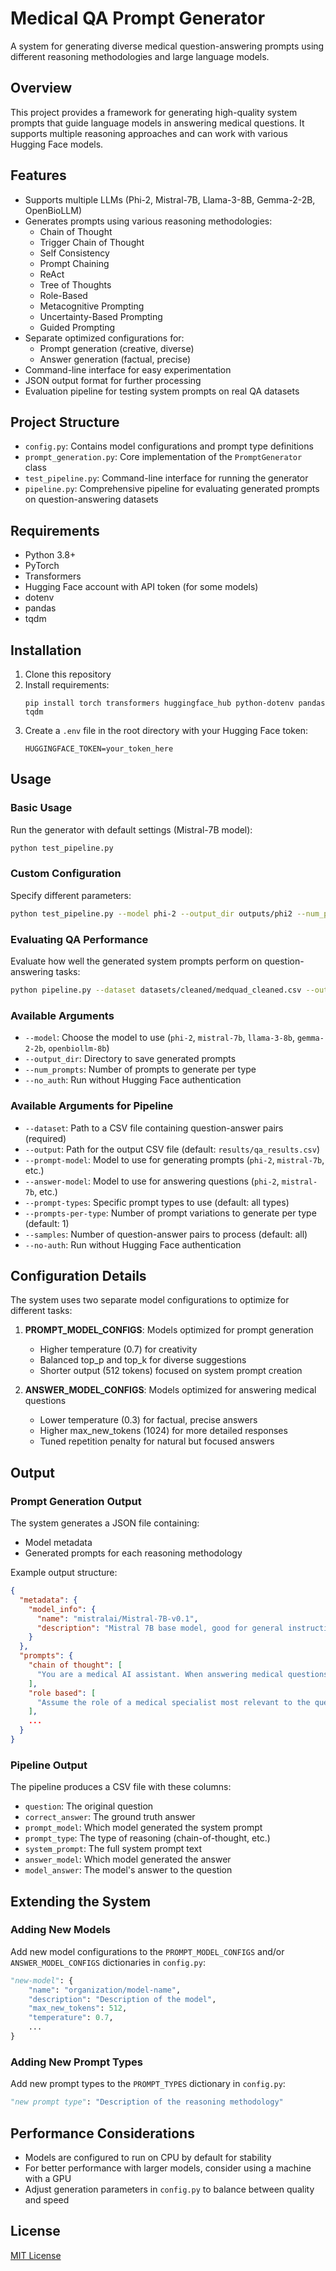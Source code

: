 # Medical QA Prompt Generator

A system for generating diverse medical question-answering prompts using different reasoning methodologies and large language models.

## Overview

This project provides a framework for generating high-quality system prompts that guide language models in answering medical questions. It supports multiple reasoning approaches and can work with various Hugging Face models.

## Features

- Supports multiple LLMs (Phi-2, Mistral-7B, Llama-3-8B, Gemma-2-2B, OpenBioLLM)
- Generates prompts using various reasoning methodologies:
  - Chain of Thought
  - Trigger Chain of Thought
  - Self Consistency
  - Prompt Chaining
  - ReAct
  - Tree of Thoughts
  - Role-Based
  - Metacognitive Prompting
  - Uncertainty-Based Prompting
  - Guided Prompting
- Separate optimized configurations for:
  - Prompt generation (creative, diverse)
  - Answer generation (factual, precise)
- Command-line interface for easy experimentation
- JSON output format for further processing
- Evaluation pipeline for testing system prompts on real QA datasets

## Project Structure

- `config.py`: Contains model configurations and prompt type definitions
- `prompt_generation.py`: Core implementation of the `PromptGenerator` class
- `test_pipeline.py`: Command-line interface for running the generator
- `pipeline.py`: Comprehensive pipeline for evaluating generated prompts on question-answering datasets

## Requirements

- Python 3.8+
- PyTorch
- Transformers
- Hugging Face account with API token (for some models)
- dotenv
- pandas
- tqdm

## Installation

1. Clone this repository
2. Install requirements:
   ```
   pip install torch transformers huggingface_hub python-dotenv pandas tqdm
   ```
3. Create a `.env` file in the root directory with your Hugging Face token:
   ```
   HUGGINGFACE_TOKEN=your_token_here
   ```

## Usage

### Basic Usage

Run the generator with default settings (Mistral-7B model):

```bash
python test_pipeline.py
```

### Custom Configuration

Specify different parameters:

```bash
python test_pipeline.py --model phi-2 --output_dir outputs/phi2 --num_prompts 3
```

### Evaluating QA Performance

Evaluate how well the generated system prompts perform on question-answering tasks:

```bash
python pipeline.py --dataset datasets/cleaned/medquad_cleaned.csv --output results/qa_results.csv --prompt-model phi-2 --answer-model mistral-7b
```

### Available Arguments

- `--model`: Choose the model to use (`phi-2`, `mistral-7b`, `llama-3-8b`, `gemma-2-2b`, `openbiollm-8b`)
- `--output_dir`: Directory to save generated prompts
- `--num_prompts`: Number of prompts to generate per type
- `--no_auth`: Run without Hugging Face authentication

### Available Arguments for Pipeline

- `--dataset`: Path to a CSV file containing question-answer pairs (required)
- `--output`: Path for the output CSV file (default: `results/qa_results.csv`)
- `--prompt-model`: Model to use for generating prompts (`phi-2`, `mistral-7b`, etc.)
- `--answer-model`: Model to use for answering questions (`phi-2`, `mistral-7b`, etc.)
- `--prompt-types`: Specific prompt types to use (default: all types)
- `--prompts-per-type`: Number of prompt variations to generate per type (default: 1)
- `--samples`: Number of question-answer pairs to process (default: all)
- `--no-auth`: Run without Hugging Face authentication

## Configuration Details

The system uses two separate model configurations to optimize for different tasks:

1. **PROMPT_MODEL_CONFIGS**: Models optimized for prompt generation
   - Higher temperature (0.7) for creativity
   - Balanced top_p and top_k for diverse suggestions
   - Shorter output (512 tokens) focused on system prompt creation

2. **ANSWER_MODEL_CONFIGS**: Models optimized for answering medical questions
   - Lower temperature (0.3) for factual, precise answers
   - Higher max_new_tokens (1024) for more detailed responses
   - Tuned repetition penalty for natural but focused answers

## Output

### Prompt Generation Output

The system generates a JSON file containing:

- Model metadata
- Generated prompts for each reasoning methodology

Example output structure:

```json
{
  "metadata": {
    "model_info": {
      "name": "mistralai/Mistral-7B-v0.1",
      "description": "Mistral 7B base model, good for general instruction following"
    }
  },
  "prompts": {
    "chain of thought": [
      "You are a medical AI assistant. When answering medical questions, break down your reasoning into clear, logical steps..."
    ],
    "role based": [
      "Assume the role of a medical specialist most relevant to the question being asked..."
    ],
    ...
  }
}
```

### Pipeline Output

The pipeline produces a CSV file with these columns:

- `question`: The original question
- `correct_answer`: The ground truth answer
- `prompt_model`: Which model generated the system prompt
- `prompt_type`: The type of reasoning (chain-of-thought, etc.)
- `system_prompt`: The full system prompt text
- `answer_model`: Which model generated the answer
- `model_answer`: The model's answer to the question

## Extending the System

### Adding New Models

Add new model configurations to the `PROMPT_MODEL_CONFIGS` and/or `ANSWER_MODEL_CONFIGS` dictionaries in `config.py`:

```python
"new-model": {
    "name": "organization/model-name",
    "description": "Description of the model",
    "max_new_tokens": 512,
    "temperature": 0.7,
    ...
}
```

### Adding New Prompt Types

Add new prompt types to the `PROMPT_TYPES` dictionary in `config.py`:

```python
"new prompt type": "Description of the reasoning methodology"
```

## Performance Considerations

- Models are configured to run on CPU by default for stability
- For better performance with larger models, consider using a machine with a GPU
- Adjust generation parameters in `config.py` to balance between quality and speed

## License

[MIT License](LICENSE) 